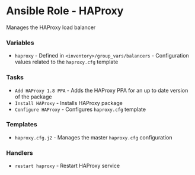 # Ansible Role - HAProxy

Manages the HAProxy load balancer

### Variables

* `haproxy` - Defined in `<inventory>/group_vars/balancers` - Configuration values related to the `haproxy.cfg` template

### Tasks

* `Add HAProxy 1.8 PPA` - Adds the HAProxy PPA for an up to date version of the package
* `Install HAProxy` - Installs HAProxy package
* `Configure HAProxy` - Configures `haproxy.cfg` template

### Templates

* `haproxy.cfg.j2` - Manages the master `haproxy.cfg` configuration

### Handlers

* `restart haproxy` - Restart HAProxy service
